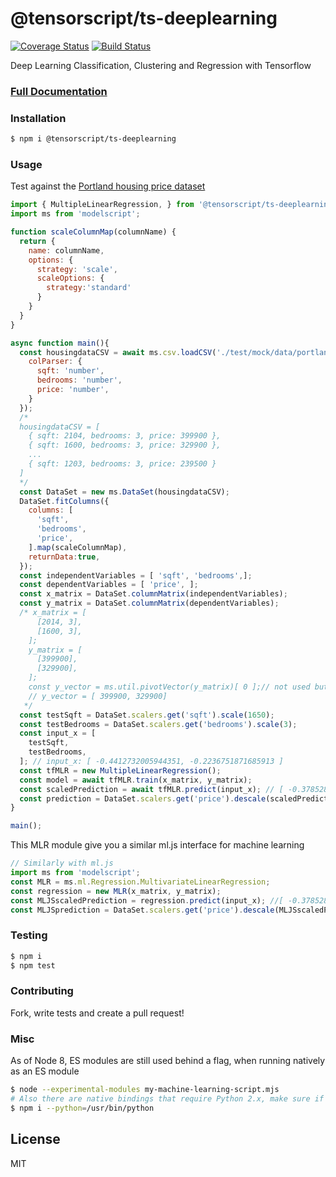 # @tensorscript/ts-deeplearning

[![Coverage Status](https://coveralls.io/repos/github/repetere/ts-deeplearning/badge.svg?branch=master)](https://coveralls.io/github/repetere/ts-deeplearning?branch=master) [![Build Status](https://travis-ci.org/repetere/ts-deeplearning.svg?branch=master)](https://travis-ci.org/repetere/ts-deeplearning)

Deep Learning Classification, Clustering and Regression with Tensorflow
### [Full Documentation](<https://github.com/repetere/ts-deeplearning/blob/master/docs/API.md>)

### Installation

```sh
$ npm i @tensorscript/ts-deeplearning
```

### Usage

Test against the [Portland housing price dataset](http://openclassroom.stanford.edu/MainFolder/DocumentPage.php?course=MachineLearning&doc=exercises/ex3/ex3.html)

```javascript
import { MultipleLinearRegression, } from '@tensorscript/ts-deeplearning';
import ms from 'modelscript';

function scaleColumnMap(columnName) {
  return {
    name: columnName,
    options: {
      strategy: 'scale',
      scaleOptions: {
        strategy:'standard'
      }
    }
  }
}

async function main(){
  const housingdataCSV = await ms.csv.loadCSV('./test/mock/data/portland_housing_data.csv', {
    colParser: {
      sqft: 'number',
      bedrooms: 'number',
      price: 'number',
    }
  });
  /*
  housingdataCSV = [ 
    { sqft: 2104, bedrooms: 3, price: 399900 },
    { sqft: 1600, bedrooms: 3, price: 329900 },
    ...
    { sqft: 1203, bedrooms: 3, price: 239500 } 
  ] 
  */
  const DataSet = new ms.DataSet(housingdataCSV);
  DataSet.fitColumns({
    columns: [
      'sqft',
      'bedrooms',
      'price',
    ].map(scaleColumnMap),
    returnData:true,
  });
  const independentVariables = [ 'sqft', 'bedrooms',];
  const dependentVariables = [ 'price', ];
  const x_matrix = DataSet.columnMatrix(independentVariables); 
  const y_matrix = DataSet.columnMatrix(dependentVariables);
  /* x_matrix = [
      [2014, 3],
      [1600, 3],
    ];
    y_matrix = [
      [399900],
      [329900],
    ];
    const y_vector = ms.util.pivotVector(y_matrix)[ 0 ];// not used but just illustrative
    // y_vector = [ 399900, 329900]
   */
  const testSqft = DataSet.scalers.get('sqft').scale(1650);
  const testBedrooms = DataSet.scalers.get('bedrooms').scale(3);
  const input_x = [
    testSqft,
    testBedrooms,
  ]; // input_x: [ -0.4412732005944351, -0.2236751871685913 ]
  const tfMLR = new MultipleLinearRegression();
  const model = await tfMLR.train(x_matrix, y_matrix);
  const scaledPrediction = await tfMLR.predict(input_x); // [ -0.3785287367962629 ]
  const prediction = DataSet.scalers.get('price').descale(scaledPrediction); // prediction: 293081.4643348962
}

main();

```

This MLR module give you a similar ml.js interface for machine learning

```javascript
// Similarly with ml.js
import ms from 'modelscript';
const MLR = ms.ml.Regression.MultivariateLinearRegression;
const regression = new MLR(x_matrix, y_matrix);
const MLJSscaledPrediction = regression.predict(input_x); //[ -0.3785287367962629 ],
const MLJSprediction = DataSet.scalers.get('price').descale(MLJSscaledPrediction); // prediction: 293081.4643348962
```

### Testing

```sh
$ npm i
$ npm test
```

### Contributing

Fork, write tests and create a pull request!

### Misc

As of Node 8, ES modules are still used behind a flag, when running natively as an ES module

```sh
$ node --experimental-modules my-machine-learning-script.mjs
# Also there are native bindings that require Python 2.x, make sure if you're using Andaconda, you build with your Python 2.x bin
$ npm i --python=/usr/bin/python
 ```

License
----

MIT